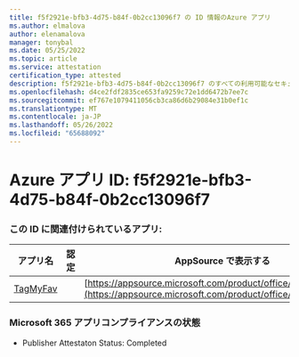 ```yaml
---
title: f5f2921e-bfb3-4d75-b84f-0b2cc13096f7 の ID 情報のAzure アプリ
ms.author: elmalova
author: elenamalova
manager: tonybal
ms.date: 05/25/2022
ms.topic: article
ms.service: attestation
certification_type: attested
description: f5f2921e-bfb3-4d75-b84f-0b2cc13096f7 のすべての利用可能なセキュリティとコンプライアンス情報。
ms.openlocfilehash: d4ce2fdf2835ce653fa9259c72e1dd6472b7ee7c
ms.sourcegitcommit: ef767e1079411056cb3ca86d6b29084e31b0ef1c
ms.translationtype: MT
ms.contentlocale: ja-JP
ms.lasthandoff: 05/26/2022
ms.locfileid: "65688092"
---
```

# <a name="azure-app-id-f5f2921e-bfb3-4d75-b84f-0b2cc13096f7"></a>Azure アプリ ID: f5f2921e-bfb3-4d75-b84f-0b2cc13096f7


### <a name="apps-associated-with-this-id"></a>この ID に関連付けられているアプリ:
| **アプリ名** | **認定** | **AppSource で表示する** |
|--------------|---------------|-----------------------|
| [TagMyFav](../forward/WA200002713.md) |  | [https://appsource.microsoft.com/product/office/WA200002713](https://appsource.microsoft.com/product/office/WA200002713) |

### <a name="microsoft-365-app-compliance-status"></a>Microsoft 365 アプリコンプライアンスの状態
- Publisher Attestaton Status: Completed
